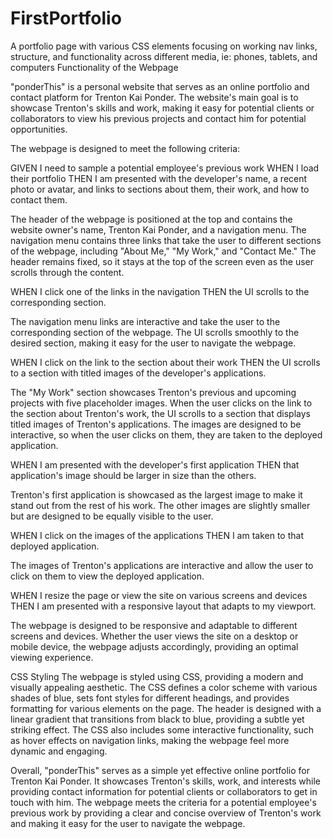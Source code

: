 # FirstPortfolio

A portfolio page with various CSS elements focusing on working nav links, structure, and functionality across different media, ie: phones, tablets, and computers
Functionality of the Webpage

"ponderThis" is a personal website that serves as an online portfolio and contact platform for Trenton Kai Ponder. The website's main goal is to showcase Trenton's skills and work, making it easy for potential clients or collaborators to view his previous projects and contact him for potential opportunities.

The webpage is designed to meet the following criteria:

GIVEN I need to sample a potential employee's previous work
WHEN I load their portfolio
THEN I am presented with the developer's name, a recent photo or avatar, and links to sections about them, their work, and how to contact them.

The header of the webpage is positioned at the top and contains the website owner's name, Trenton Kai Ponder, and a navigation menu. The navigation menu contains three links that take the user to different sections of the webpage, including "About Me," "My Work," and "Contact Me." The header remains fixed, so it stays at the top of the screen even as the user scrolls through the content.

WHEN I click one of the links in the navigation
THEN the UI scrolls to the corresponding section.

The navigation menu links are interactive and take the user to the corresponding section of the webpage. The UI scrolls smoothly to the desired section, making it easy for the user to navigate the webpage.

WHEN I click on the link to the section about their work
THEN the UI scrolls to a section with titled images of the developer's applications.

The "My Work" section showcases Trenton's previous and upcoming projects with five placeholder images. When the user clicks on the link to the section about Trenton's work, the UI scrolls to a section that displays titled images of Trenton's applications. The images are designed to be interactive, so when the user clicks on them, they are taken to the deployed application.

WHEN I am presented with the developer's first application
THEN that application's image should be larger in size than the others.

Trenton's first application is showcased as the largest image to make it stand out from the rest of his work. The other images are slightly smaller but are designed to be equally visible to the user.

WHEN I click on the images of the applications
THEN I am taken to that deployed application.

The images of Trenton's applications are interactive and allow the user to click on them to view the deployed application.

WHEN I resize the page or view the site on various screens and devices
THEN I am presented with a responsive layout that adapts to my viewport.

The webpage is designed to be responsive and adaptable to different screens and devices. Whether the user views the site on a desktop or mobile device, the webpage adjusts accordingly, providing an optimal viewing experience.

CSS Styling
The webpage is styled using CSS, providing a modern and visually appealing aesthetic. The CSS defines a color scheme with various shades of blue, sets font styles for different headings, and provides formatting for various elements on the page. The header is designed with a linear gradient that transitions from black to blue, providing a subtle yet striking effect. The CSS also includes some interactive functionality, such as hover effects on navigation links, making the webpage feel more dynamic and engaging.

Overall, "ponderThis" serves as a simple yet effective online portfolio for Trenton Kai Ponder. It showcases Trenton's skills, work, and interests while providing contact information for potential clients or collaborators to get in touch with him. The webpage meets the criteria for a potential employee's previous work by providing a clear and concise overview of Trenton's work and making it easy for the user to navigate the webpage.